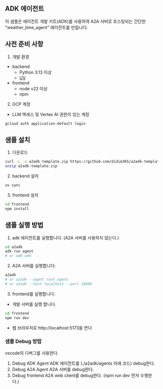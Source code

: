 ## ADK 에이전트

이 샘플은 에이전트 개발 키트(ADK)를 사용하여 A2A 서버로 호스팅되는 간단한 "weather_time_agent" 에이전트를 만듭니다.

## 사전 준비 사항

1. 개발 환경
- backend
    - Python 3.13 이상
    - [UV](https://docs.astral.sh/uv/)
- frontend
    - node v22 이상
    - npm
2. GCP 계정
- LLM 액세스 및 Vertex AI 권한이 있는 계정
```bash
gcloud auth application-default login
```

## 샘플 설치
1. 다운로드
```bash
curl -L -o a2adk-template.zip https://github.com/didim365/a2adk-template/archive/main.zip
unzip a2adk-template.zip
```
2. backend 설치
```bash
uv sync
```
3. frontend 설치
```bash
cd frontend
npm install
```

## 샘플 실행 방법
1. adk 에이전트를 실행합니다. (A2A 서버를 사용하지 않는다.)
```bash
cd a2adk
adk run agent
# or adk web
```
2. A2A 서버를 실행합니다:
```bash
a2adk
# or a2adk --agent root_agent
# or a2adk --host localhost --port 10008
```
3. frontend를 실행합니다.
- 개발 서버를 실행 합니다.
```bash
cd frontend
npm run dev
```
- 웹 브라우저로 http://localhost:5173을 연다

### 샘플 Debug 방밥
vscode의 디버그를 사용한다.
1. Debug ADK Agent
ADK 에이전트를 (./a2adk/agents 아래 코드) debug한다. 
2. Debug A2A Agent
A2A 서버를 debug한다.
3. Debug frontend
A2A web client를 debug한다. (npm run dev 먼저 수행한다.)
